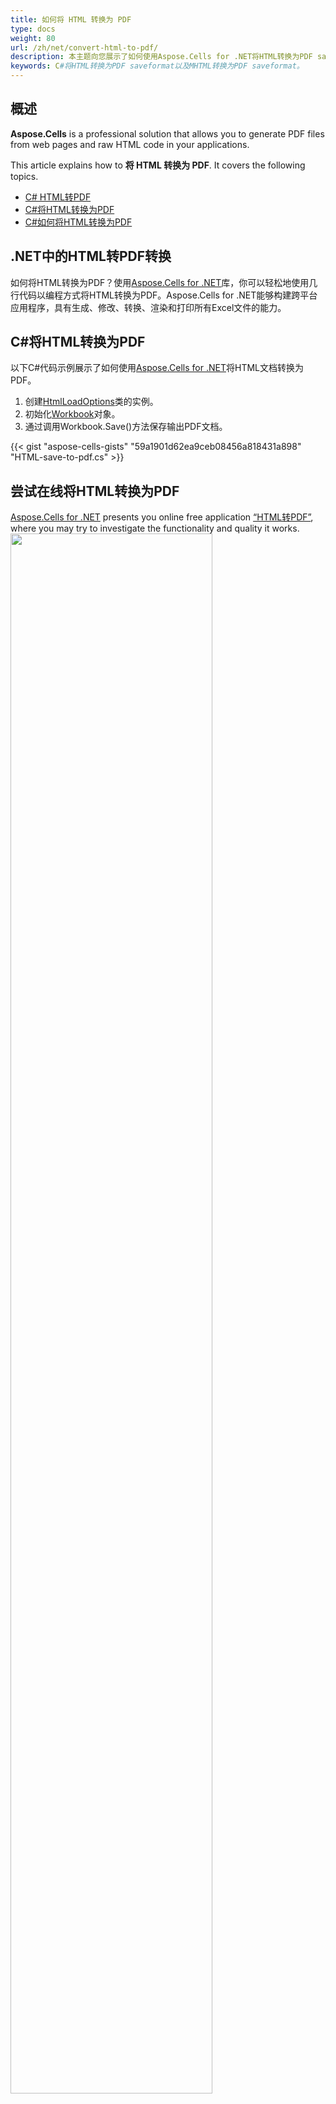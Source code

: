 ```yaml
---
title: 如何将 HTML 转换为 PDF
type: docs
weight: 80
url: /zh/net/convert-html-to-pdf/
description: 本主题向您展示了如何使用Aspose.Cells for .NET将HTML转换为PDF saveformat和MHTML转换为PDF saveformat。
keywords: C#将HTML转换为PDF saveformat以及MHTML转换为PDF saveformat。
---
```


## **概述**
<b>Aspose.Cells</b> is a professional solution that allows you to generate PDF files from web pages and raw HTML code in your applications. 

This article explains how to <b>将 HTML 转换为 PDF</b>. It covers the following topics.

<ul>
<li><a href="#c-convert-html-to-pdf">C# HTML转PDF</a></li>
<li><a href="#c-convert-html-to-pdf">C#将HTML转换为PDF</a></li>
<li><a href="#c-convert-html-to-pdf">C#如何将HTML转换为PDF</a></li>
</ul>

## **.NET中的HTML转PDF转换**
如何将HTML转换为PDF？使用[Aspose.Cells for .NET](https://releases.aspose.com/cells/net/)库，你可以轻松地使用几行代码以编程方式将HTML转换为PDF。Aspose.Cells for .NET能够构建跨平台应用程序，具有生成、修改、转换、渲染和打印所有Excel文件的能力。

## **C#将HTML转换为PDF**
以下C#代码示例展示了如何使用[Aspose.Cells for .NET](https://releases.aspose.com/cells/net/)将HTML文档转换为PDF。

1. 创建[HtmlLoadOptions](https://reference.aspose.com/cells/net/aspose.cells/htmlloadoptions/)类的实例。
1. 初始化[Workbook](https://reference.aspose.com/cells/net/aspose.cells/workbook/)对象。
1. 通过调用Workbook.Save()方法保存输出PDF文档。

{{< gist "aspose-cells-gists" "59a1901d62ea9ceb08456a818431a898" "HTML-save-to-pdf.cs" >}}

## **尝试在线将HTML转换为PDF**

[Aspose.Cells for .NET](https://releases.aspose.com/cells/net/) presents you online free application <a href="https://products.aspose.app/cells/en/conversion/html-to-pdf">“HTML转PDF”</a>, where you may try to investigate the functionality and quality it works.
<br>
<a href="https://products.aspose.app/cells/en/conversion/html-to-pdf"><img src="htmltopdf.png" width=80%></a>
